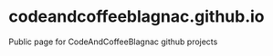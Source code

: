 codeandcoffeeblagnac.github.io
==============================

Public page for CodeAndCoffeeBlagnac github projects

